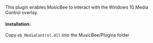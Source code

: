 This plugin enables MusicBee to interact with the Windows 10 Media Control overlay.

#### Installation:
Copy `mb_MediaControl.dll` into the MusicBee/Plugins folder
